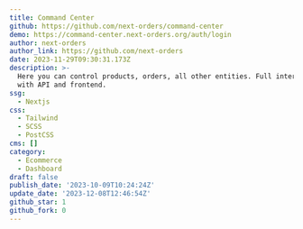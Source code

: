 ```yaml
---
title: Command Center
github: https://github.com/next-orders/command-center
demo: https://command-center.next-orders.org/auth/login
author: next-orders
author_link: https://github.com/next-orders
date: 2023-11-29T09:30:31.173Z
description: >-
  Here you can control products, orders, all other entities. Full interaction
  with API and frontend.
ssg:
  - Nextjs
css:
  - Tailwind
  - SCSS
  - PostCSS
cms: []
category:
  - Ecommerce
  - Dashboard
draft: false
publish_date: '2023-10-09T10:24:24Z'
update_date: '2023-12-08T12:46:54Z'
github_star: 1
github_fork: 0
---
```

